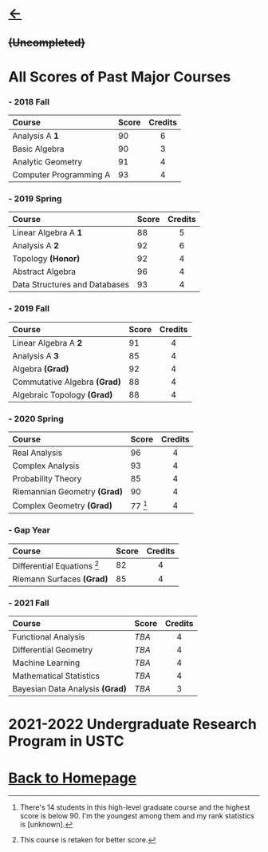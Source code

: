 # [<-](https://pkgu.github.io)

## ~~(Uncompleted)~~
 
# All Scores of Past Major Courses

### - 2018 Fall

| **Course** | **Score** | **Credits** |
| :--- | :--- | :---: |
| Analysis A **1**| 90 | 6 |
| Basic Algebra | 90 | 3 |
| Analytic Geometry | 91 | 4 |
| Computer Programming A | 93 | 4 |

### - 2019 Spring

| **Course** | **Score** | **Credits** |
| :--- | :--- | :---: |
| Linear Algebra A **1** | 88 | 5 |
| Analysis A **2** | 92 | 6 |
| Topology **(Honor)** | 92 | 4 |
| Abstract Algebra | 96 | 4 |
| Data Structures and Databases | 93 | 4 |

### - 2019 Fall

| **Course** | **Score** | **Credits** |
| :--- | :--- | :---: |
| Linear Algebra A **2** | 91 | 4 |
| Analysis A **3** | 85 | 4 |
| Algebra **(Grad)** | 92 | 4 |
| Commutative Algebra **(Grad)** | 88 | 4 |
| Algebraic Topology **(Grad)** | 88 | 4 |

### - 2020 Spring

| **Course** | **Score** | **Credits** |
| :--- | :--- | :---: |
| Real Analysis | 96 | 4 |
| Complex Analysis | 93 | 4 |
| Probability Theory | 85 | 4 |
| Riemannian Geometry **(Grad)** | 90 | 4 |
| Complex Geometry **(Grad)** | 77 [^1] | 4 |

[^1]: There's 14 students in this high-level graduate course and the highest score is below 90. I'm the youngest among them and my rank statistics is [unknown]. 

### - Gap Year

| **Course** | **Score** | **Credits** |
| :--- | :--- | :---: |
| Differential Equations [^2] | 82 | 4 |
| Riemann Surfaces **(Grad)** | 85 | 4 |

[^2]: This course is retaken for better score.

### - 2021 Fall

| **Course** | **Score** | **Credits** |
| :--- | :--- | :---: |
| Functional Analysis | *TBA* | 4 |
| Differential Geometry | *TBA* | 4 |
| Machine Learning | *TBA* | 4 |
| Mathematical Statistics | *TBA* | 4 |
| Bayesian Data Analysis **(Grad)** | *TBA* | 3 |

# 2021-2022 Undergraduate Research Program in USTC
 
# [Back to Homepage](https://pkgu.github.io)
